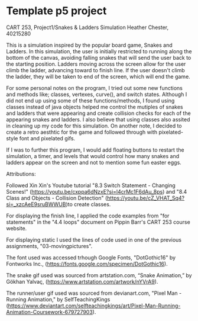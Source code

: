 # Template p5 project

CART 253, Project1/Snakes & Ladders Simulation 
Heather Chester, 40215280
  
This is a simulation inspired by the popular board game, Snakes and Ladders. In this simulation, the user is initially restricted to running along the bottom of the canvas, avoiding falling snakes that will send the user back to the starting position. Ladders moving across the screen allow for the user climb the ladder, advancing toward to finish line. If the user doesn't climb the ladder, they will be taken to end of the screen, which will end the game.

For some personal notes on the program, I tried out some new functions and methods like; classes, vertexes, curve(), and switch states. Although I did not end up using some of these functions/methods, I found using classes instead of java objects helped me control the mutiples of snakes and ladders that were appearing and create collision checks for each of the appearing snakes and ladders. I also believe that using classes also assited in cleaning up my code for this simulation. On another note, I decided to create a retro aesthtic for the game and followed through with pixelated-style font and pixelated gifs. 

If I was to further this program, I would add floating buttons to restart the simulation, a timer, and levels that would control how many snakes and ladders appear on the screen and not to mention some fun easter eggs. 


Attributions: 

Followed Xin Xin's Youtube tutorial "8.3 Switch Statement - Changing Scenes!" (https://youtu.be/cxppa6dNzxE?si=l4crMc1F6dAu_8ps) and "8.4 Class and Objects - Collision Detection" (https://youtu.be/cZ_VHAT_Sq4?si=_xzcAeE9sruBWWUB)to create classes. 

For displaying the finish line, I applied the code examples from "for statements" in the "4.4 loops" document on Pippin Barr's CART 253 course website. 

For displaying static I used the lines of code used in one of the previous assignments, "03-movingpictures".

The font used was accessed trhough Google Fonts, "DotGothic16" by Fontworks Inc., (https://fonts.google.com/specimen/DotGothic16).
  
The snake gif used was sourced from artstation.com, “Snake Animation,” by Gökhan Yalvaç, (https://www.artstation.com/artwork/nYVrA9). 

The runner/user gif used was sourced from devianart.com, "Pixel Man - Running Animation," by SelfTeachingKings (https://www.deviantart.com/selfteachingkings/art/Pixel-Man-Running-Animation-Coursework-679727903). 
